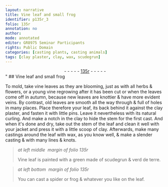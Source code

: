```yaml
---
layout: narrative
title: Vine leaf and small frog
identifier: p135r_3
folio: 135r
annotation: no
author:
mode: annotated
editor: GR8975 Seminar Participants
rights: Public Domain
categories: [casting plants, casting animals]
tags: [clay plaster, clay, wax, scudegrun]
---
```


 <div class="folio" align="center">- - - - - <a href="http://gallica.bnf.fr/ark:/12148/btv1b10500001g/f275.item.r=" target="_blank">135r</a> - - - - - </div>" 
## <span class="plant">Vine leaf</span> and small frog

  <span class="activity"></span> <span class="activity"></span> 
 To mold, take <span class="plant">vine leaves</span> as they are blooming, just as with all herbs & flowers, or a young <span class="plant">vine</span> regrowing after it has been cut or when the leaves come off in autumn, because new leaves are knottier & have more evident veins. By contrast, old leaves are smooth all the way through & full of holes in many places. Place therefore your leaf, its back behind it against the <span class="material">clay plaster</span>, and fasten it with little <span class="tool">pins</span>. Leave it nevertheless with its natural curling. And make a notch in the <span class="material">clay</span> to hide the stem for the first cast. And when it's done and dry, take out the stem of the leaf and clean it well with your jacket and press it with a little scoop of <span class="material">clay</span>. Afterwards, make many castings around the leaf with <span class="material">wax</span>, as you know well, & make a slender casting & with many lines & knots. 
 
> *at left middle  margin of folio 135r*
> 
>  <span class="plant">Vine leaf</span> is painted with a <span class="color">green</span> made of <span class="material">scudegrun</span> & verd de terre. 
 
> *at left bottom  margin of folio 135r*
> 
>  You can cast a <span class="animal">spider</span> or <span class="animal">frog</span> & whatever you like on the leaf. 
 